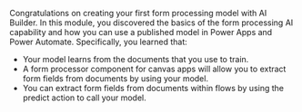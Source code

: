Congratulations on creating your first form processing model with AI Builder.
In this module, you discovered the basics of the form processing AI capability and how you can use a published model in Power Apps and Power Automate.
Specifically, you learned that:
- Your model learns from the documents that you use to train.
- A form processor component for canvas apps will allow you to extract form fields from documents by using your model.
- You can extract form fields from documents within flows by using the predict action to call your model.
